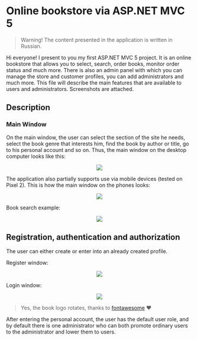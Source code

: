 # Online bookstore via **ASP.NET MVC 5**
> Warning! The content presented in the application is written in Russian.

Hi everyone! I present to you my first ASP.NET MVC 5 project.
It is an online bookstore that allows you to select, search, order books, monitor order status and much more.
There is also an admin panel with which you can manage the store and customer profiles, you can add administrators and much more.
This file will describe the main features that are available to users and administrators. Screenshots are attached.
## Description
### Main Window
On the main window, the user can select the section of the site he needs, select the book genre that interests him,
find the book by author or title, go to his personal account and so on. Thus, the main window on the desktop computer looks like this:

<div align="center">
<img src="https://github.com/hokage-mlg/BookStoreMVC5/blob/master/Screenshots/MainWindow.png">
</div>

The application also partially supports use via mobile devices (tested on Pixel 2). This is how the main window on the phones looks:

<div align="center">
<img src="https://github.com/hokage-mlg/BookStoreMVC5/blob/master/Screenshots/MainWindowMobile.png">
</div>

Book search example:

<div align="center">
<img src="https://github.com/hokage-mlg/BookStoreMVC5/blob/master/Screenshots/Search.png">
</div>

## Registration, authentication and authorization

The user can either create or enter into an already created profile.

Register window:

<div align="center">
<img src="https://github.com/hokage-mlg/BookStoreMVC5/blob/master/Screenshots/Register.png">
</div>

Login window:

<div align="center">
<img src="https://github.com/hokage-mlg/BookStoreMVC5/blob/master/Screenshots/Login.png">
</div>

>Yes, the book logo rotates, thanks to <a href="https://fontawesome.com/">fontawesome</a> ❤️

After entering the personal account, the user has the default user role, 
and by default there is one administrator who can both promote ordinary users to the administrator and lower them to users.
